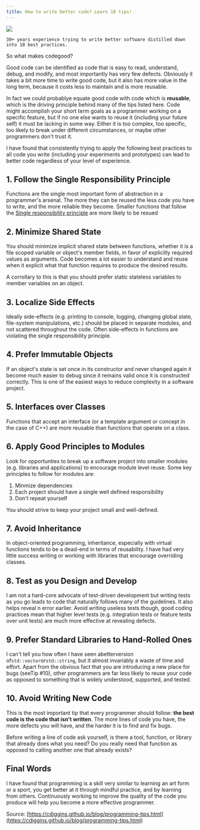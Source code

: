 ```yaml
---
title: How to write better code? Learn 10 tips!
---
```


![](https://cdn.wpclipboard.com/wp-content/uploads/2015/06/image-the-developers-guide-to-the-wordpress-database-and-writing-better-code-e1434882699903.png)

`30+ years experience trying to write better software distilled down into 10 best practices.`

So what makes codegood?

Good code can be identified as code that is easy to read, understand, debug, and modify, and most importantly has very few defects. Obviously it takes a bit more time to write good code, but it also has more value in the long term, because it costs less to maintain and is more reusable.

In fact we could probablye equate good code with code which is **reusable**, which is the driving principle behind many of the tips listed here. Code might accomplish your short term goals as a programmer working on a specific feature, but if no one else wants to reuse it \(including your future self\) it must be lacking in some way. Either it is too complex, too specific, too likely to break under different circumstances, or maybe other programmers don't trust it.

I have found that consistently trying to apply the following best practices to all code you write \(including your experiments and prototypes\) can lead to better code regardless of your level of experience.

## 1. Follow the Single Responsibility Principle

Functions are the single most important form of abstraction in a programmer's arsenal. The more they can be reused the less code you have to write, and the more reliable they become. Smaller functions that follow the [Single responsibility principle](https://en.wikipedia.org/wiki/Single_responsibility_principle) are more likely to be resued

## 2. Minimize Shared State

You should minimize implicit shared state between functions, whether it is a file scoped variable or object's member fields, in favor of explicitly required values as arguments. Code becomes a lot easier to understand and reuse when it explicit what that function requires to produce the desired results.

A corrollary to this is that you should prefer static stateless variables to member variables on an object.

## 3. Localize Side Effects

Ideally side-effects \(e.g. printing to console, logging, changing global state, file-system manipulations, etc.\) should be placed in separate modules, and not scattered throughout the code. Often side-effects in functions are violating the single responsibility principle.

## 4. Prefer Immutable Objects

If an object's state is set once in its constructor and never changed again it become much easier to debug since it remains valid once it is constructed correctly. This is one of the easiest ways to reduce complexity in a software project.

## 5. Interfaces over Classes

Functions that accept an interface \(or a template argument or concept in the case of C++\) are more reusable than functions that operate on a class.

## 6. Apply Good Principles to Modules

Look for opportunties to break up a software project into smaller modules \(e.g. libraries and applications\) to encourage module level reuse. Some key principles to follow for modules are:

1. Minmize dependencies
2. Each project should have a single well defined responsibility
3. Don't repeat yourself

You should strive to keep your project small and well-defined.

## 7. Avoid Inheritance

In object-oriented programming, inheritance, especially with virtual functions tends to be a dead-end in terms of reusability. I have had very little success writing or working with libraries that encourage overriding classes.

## 8. Test as you Design and Develop

I am not a hard-core advocate of test-driven development but writing tests as you go leads to code that naturally follows many of the guidelines. It also helps reveal n error earlier. Avoid writing useless tests though, good coding practices mean that higher level tests \(e.g. integration tests or feature tests over unit tests\) are much more effective at revealing defects.

## 9. Prefer Standard Libraries to Hand-Rolled Ones

I can't tell you how often I have seen abetterversion of`std::vector`or`std::string`, but it almost invariably a waste of time and effort. Apart from the obvious fact that you are introducing a new place for bugs \(seeTip \#10\), other programmers are far less likely to reuse your code as opposed to something that is widely understood, supported, and tested.

## 10. Avoid Writing New Code

This is the most important tip that every programmer should follow: **the best code is the code that isn't written**. The more lines of code you have, the more defects you will have, and the harder it is to find and fix bugs.

Before writing a line of code ask yourself, is there a tool, function, or library that already does what you need? Do you really need that function as opposed to calling another one that already exists?

## Final Words

I have found that programming is a skill very similar to learning an art form or a sport, you get better at it through mindful practice, and by learning from others. Continuously working to improve the quality of the code you produce will help you become a more effective programmer.

Source: [https://cdiggins.github.io/blog/programming-tips.html](https://cdiggins.github.io/blog/programming-tips.html)

